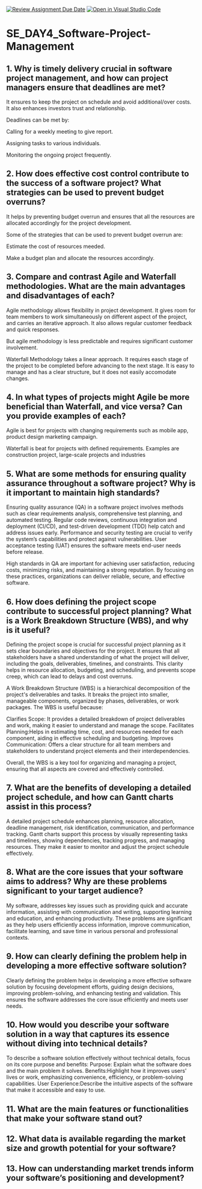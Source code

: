 [![Review Assignment Due Date](https://classroom.github.com/assets/deadline-readme-button-22041afd0340ce965d47ae6ef1cefeee28c7c493a6346c4f15d667ab976d596c.svg)](https://classroom.github.com/a/9pw6JKcu)
[![Open in Visual Studio Code](https://classroom.github.com/assets/open-in-vscode-2e0aaae1b6195c2367325f4f02e2d04e9abb55f0b24a779b69b11b9e10269abc.svg)](https://classroom.github.com/online_ide?assignment_repo_id=15760215&assignment_repo_type=AssignmentRepo)
# SE_DAY4_Software-Project-Management
## 1. Why is timely delivery crucial in software project management, and how can project managers ensure that deadlines are met?

It ensures to keep the project on schedule and avoid additional/over costs.
It also enhances investors trust and relationship.

Deadlines can be met by:

Calling for a weekly meeting to give report.

Assigning tasks to various individuals.

Monitoring the ongoing project frequently.


## 2. How does effective cost control contribute to the success of a software project? What strategies can be used to prevent budget overruns?

It helps by preventing budget overrun and ensures that all the resources are allocated accordingly for the project development.

Some of the strategies that can be used to prevent budget overrun are:

Estimate the cost of resources meeded.

Make  a budget plan and allocate the resources accordingly.


## 3. Compare and contrast Agile and Waterfall methodologies. What are the main advantages and disadvantages of each?

Agile methodology allows flexibility in project development. It gives room for team members to work simultaneously on different aspect of the project, and carries an iterative approach. It also allows regular customer feedback and quick responses. 

But agile methodology is less predictable and requires significant customer involvement.


Waterfall Methodology takes a linear approach. It requires easch stage of the project to be completed before advancing to the next stage.  It is easy to manage and has a clear structure, but it does not easily accomodate changes.

## 4. In what types of projects might Agile be more beneficial than Waterfall, and vice versa? Can you provide examples of each?

Agile is best for projects with changing requirements such as mobile app, product design marketing campaign.

Waterfall is beat for projects with defined requirements. Examples are construction project, large-scale projects and industries


## 5. What are some methods for ensuring quality assurance throughout a software project? Why is it important to maintain high standards?

Ensuring quality assurance (QA) in a software project involves methods such as clear requirements analysis, comprehensive test planning, and automated testing. Regular code reviews, continuous integration and deployment (CI/CD), and test-driven development (TDD) help catch and address issues early. Performance and security testing are crucial to verify the system’s capabilities and protect against vulnerabilities. User acceptance testing (UAT) ensures the software meets end-user needs before release. 

High standards in QA are important for achieving user satisfaction, reducing costs, minimizing risks, and maintaining a strong reputation. By focusing on these practices, organizations can deliver reliable, secure, and effective software.


## 6. How does defining the project scope contribute to successful project planning? What is a Work Breakdown Structure (WBS), and why is it useful?

Defining the project scope is crucial for successful project planning as it sets clear boundaries and objectives for the project. It ensures that all stakeholders have a shared understanding of what the project will deliver, including the goals, deliverables, timelines, and constraints. This clarity helps in resource allocation, budgeting, and scheduling, and prevents scope creep, which can lead to delays and cost overruns.

A Work Breakdown Structure (WBS) is a hierarchical decomposition of the project's deliverables and tasks. It breaks the project into smaller, manageable components, organized by phases, deliverables, or work packages. The WBS is useful because: 

Clarifies Scope: It provides a detailed breakdown of project deliverables and work, making it easier to understand and manage the scope.
Facilitates Planning:Helps in estimating time, cost, and resources needed for each component, aiding in effective scheduling and budgeting.
Improves Communication: Offers a clear structure for all team members and stakeholders to understand project elements and their interdependencies.

Overall, the WBS is a key tool for organizing and managing a project, ensuring that all aspects are covered and effectively controlled.

## 7. What are the benefits of developing a detailed project schedule, and how can Gantt charts assist in this process?

A detailed project schedule enhances planning, resource allocation, deadline management, risk identification, communication, and performance tracking. Gantt charts support this process by visually representing tasks and timelines, showing dependencies, tracking progress, and managing resources. They make it easier to monitor and adjust the project schedule effectively.


## 8. What are the core issues that your software aims to address? Why are these problems significant to your target audience?

My software, addresses key issues such as providing quick and accurate information, assisting with communication and writing, supporting learning and education, and enhancing productivity. These problems are significant as they help users efficiently access information, improve communication, facilitate learning, and save time in various personal and professional contexts.


## 9. How can clearly defining the problem help in developing a more effective software solution?

Clearly defining the problem helps in developing a more effective software solution by focusing development efforts, guiding design decisions, improving problem-solving, and enhancing testing and validation. This ensures the software addresses the core issue efficiently and meets user needs.

## 10. How would you describe your software solution in a way that captures its essence without diving into technical details?

To describe a software solution effectively without technical details, focus on its core purpose and benefits:
Purpose: Explain what the software does and the main problem it solves.
Benefits:Highlight how it improves users' lives or work, emphasizing convenience, efficiency, or problem-solving capabilities.
User Experience:Describe the intuitive aspects of the software that make it accessible and easy to use.


## 11. What are the main features or functionalities that make your software stand out?
## 12. What data is available regarding the market size and growth potential for your software?
## 13. How can understanding market trends inform your software’s positioning and development?
